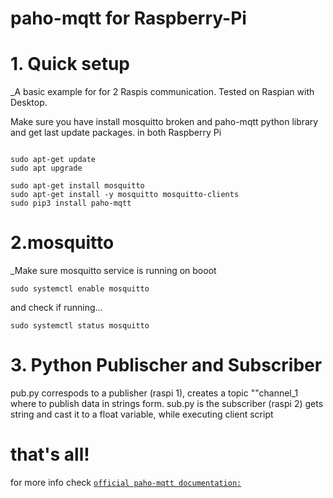 # paho-mqtt for Raspberry-Pi 

# 1. Quick setup

_A basic example for  for 2 Raspis communication. Tested on Raspian with Desktop.

Make sure you have install mosquitto broken and paho-mqtt python library
and get last update packages. in both Raspberry Pi

```console 

sudo apt-get update
sudo apt upgrade

sudo apt-get install mosquitto
sudo apt-get install -y mosquitto mosquitto-clients
sudo pip3 install paho-mqtt
```
# 2.mosquitto
_Make sure mosquitto service is running on booot

```console
sudo systemctl enable mosquitto
```
and check if running...

```console
sudo systemctl status mosquitto
```
# 3. Python Publischer and Subscriber

pub.py correspods to a publisher (raspi 1), creates a topic ""channel_1 where to publish data in strings form.
sub.py is the subscriber (raspi 2) gets string and cast it to a float variable, while executing client script

# that's all!
for more info check [`official paho-mqtt documentation:`](https://www.eclipse.org/paho/index.php?page=clients/python/docs/index.php)
